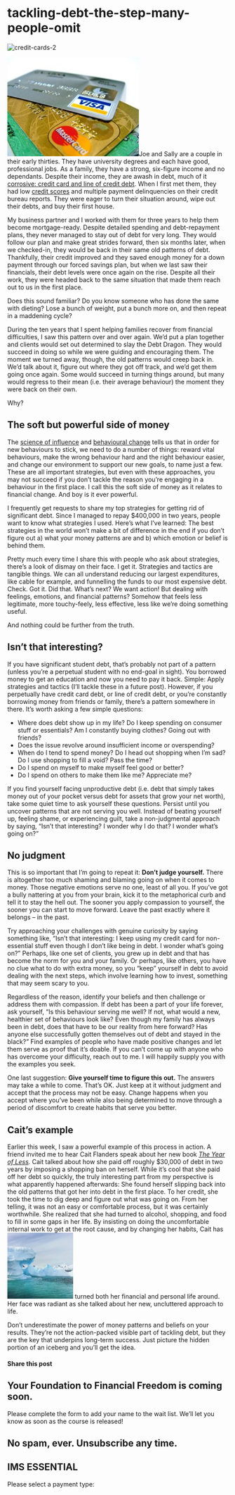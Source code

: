 # tackling-debt-the-step-many-people-omit
![credit-cards-2](https://yourfinanciallaunchpad.com/wp-content/uploads/elementor/thumbs/credit-cards-2-1-qdc6cpthe1jg09nepcheyd0ymqwyqy89x64timb4aw.jpg "credit-cards-2")

![](attachments/credit-cards-2-300x225-1.jpg)Joe and Sally are a couple in their early thirties. They have university degrees and each have good, professional jobs. As a family, they have a strong, six-figure income and no dependants. Despite their income, they are awash in debt, much of it [corrosive: credit card and line of credit debt](https://yflmainprod.wpengine.com/2017/02/are-you-really-living-within-your-means/). When I first met them, they had low [credit scores](https://yflmainprod.wpengine.com/2017/03/ladies-whats-your-score/) and multiple payment delinquencies on their credit bureau reports. They were eager to turn their situation around, wipe out their debts, and buy their first house.

My business partner and I worked with them for three years to help them become mortgage-ready. Despite detailed spending and debt-repayment plans, they never managed to stay out of debt for very long. They would follow our plan and make great strides forward, then six months later, when we checked-in, they would be back in their same old patterns of debt. Thankfully, their credit improved and they saved enough money for a down payment through our forced savings plan, but when we last saw their financials, their debt levels were once again on the rise. Despite all their work, they were headed back to the same situation that made them reach out to us in the first place.

Does this sound familiar? Do you know someone who has done the same with dieting? Lose a bunch of weight, put a bunch more on, and then repeat in a maddening cycle?

During the ten years that I spent helping families recover from financial difficulties, I saw this pattern over and over again. We’d put a plan together and clients would set out determined to slay the Debt Dragon. They would succeed in doing so while we were guiding and encouraging them. The moment we turned away, though, the old patterns would creep back in. We’d talk about it, figure out where they got off track, and we’d get them going once again. Some would succeed in turning things around, but many would regress to their mean (i.e. their average behaviour) the moment they were back on their own.

Why?

## The soft but powerful side of money

The [science of influence](https://www.amazon.ca/Influence-Practice-Robert-B-Cialdini/dp/0205609996) and [behavioural change](http://charlesduhigg.com/books/the-power-of-habit/) tells us that in order for new behaviours to stick, we need to do a number of things: reward vital behaviours, make the wrong behaviour hard and the right behaviour easier, and change our environment to support our new goals, to name just a few. These are all important strategies, but even with these approaches, you may not succeed if you don’t tackle the reason you’re engaging in a behaviour in the first place. I call this the soft side of money as it relates to financial change. And boy is it ever powerful.

I frequently get requests to share my top strategies for getting rid of significant debt. Since I managed to repay $400,000 in two years, people want to know what strategies I used. Here’s what I’ve learned: The best strategies in the world won’t make a bit of difference in the end if you don’t figure out a) what your money patterns are and b) which emotion or belief is behind them.

Pretty much every time I share this with people who ask about strategies, there’s a look of dismay on their face. I get it. Strategies and tactics are tangible things. We can all understand reducing our largest expenditures, like cable for example, and funnelling the funds to our most expensive debt. Check. Got it. Did that. What’s next? We want action! But dealing with feelings, emotions, and financial patterns? Somehow that feels less legitimate, more touchy-feely, less effective, less like we’re doing something useful.

And nothing could be further from the truth.

## Isn’t that interesting?

If you have significant student debt, that’s probably not part of a pattern (unless you’re a perpetual student with no end-goal in sight). You borrowed money to get an education and now you need to pay it back. Simple: Apply strategies and tactics (I’ll tackle these in a future post). However, if you perpetually have credit card debt, or line of credit debt, or you’re constantly borrowing money from friends or family, there’s a pattern somewhere in there. It’s worth asking a few simple questions:

- Where does debt show up in my life? Do I keep spending on consumer stuff or essentials? Am I constantly buying clothes? Going out with friends?
- Does the issue revolve around insufficient income or overspending?
- When do I tend to spend money? Do I head out shopping when I’m sad? Do I use shopping to fill a void? Pass the time?
- Do I spend on myself to make myself feel good or better?
- Do I spend on others to make them like me? Appreciate me?

If you find yourself facing unproductive debt (i.e. debt that simply takes money out of your pocket versus debt for assets that grow your net worth), take some quiet time to ask yourself these questions. Persist until you uncover patterns that are not serving you well. Instead of beating yourself up, feeling shame, or experiencing guilt, take a non-judgmental approach by saying, “Isn’t that interesting? I wonder why I do that? I wonder what’s going on?”

## No judgment

This is so important that I’m going to repeat it: **Don’t judge yourself.** There is altogether too much shaming and blaming going on when it comes to money. Those negative emotions serve no one, least of all you. If you’ve got a bully nattering at you from your brain, kick it to the metaphorical curb and tell it to stay the hell out. The sooner you apply compassion to yourself, the sooner you can start to move forward. Leave the past exactly where it belongs – in the past.

Try approaching your challenges with genuine curiosity by saying something like, “Isn’t that interesting: I keep using my credit card for non-essential stuff even though I don’t like being in debt. I wonder what’s going on?” Perhaps, like one set of clients, you grew up in debt and that has become the norm for you and your family. Or perhaps, like others, you have no clue what to do with extra money, so you “keep” yourself in debt to avoid dealing with the next steps, which involve learning how to invest, something that may seem scary to you.

Regardless of the reason, identify your beliefs and then challenge or address them with compassion. If debt has been a part of your life forever, ask yourself, “Is this behaviour serving me well? If not, what would a new, healthier set of behaviours look like? Even though my family has always been in debt, does that have to be our reality from here forward? Has anyone else successfully gotten themselves out of debt and stayed in the black?” Find examples of people who have made positive changes and let them serve as proof that it’s doable. If you can’t come up with anyone who has overcome your difficulty, reach out to me. I will happily supply you with the examples you seek.

One last suggestion: **Give yourself time to figure this out.** The answers may take a while to come. That’s OK. Just keep at it without judgment and accept that the process may not be easy. Change happens when you accept where you’ve been while also being determined to move through a period of discomfort to create habits that serve you better.

## Cait’s example

Earlier this week, I saw a powerful example of this process in action. A friend invited me to hear Cait Flanders speak about her new book *[The Year of Less](https://caitflanders.com/the-year-of-less/).* Cait talked about how she paid off roughly $30,000 of debt in two years by imposing a shopping ban on herself. While it’s cool that she paid off her debt so quickly, the truly interesting part from my perspective is what apparently happened afterwards: She found herself slipping back into the old patterns that got her into debt in the first place. To her credit, she took the time to dig deep and figure out what was going on. From her telling, it was not an easy or comfortable process, but it was certainly worthwhile. She realized that she had turned to alcohol, shopping, and food to fill in some gaps in her life. By insisting on doing the uncomfortable internal work to get at the root cause, and by changing her habits, Cait has![Iceberg](attachments/iceberg-cassie-matias-247745-unsplash-150x150.jpg) turned both her financial and personal life around. Her face was radiant as she talked about her new, uncluttered approach to life.

Don’t underestimate the power of money patterns and beliefs on your results. They’re not the action-packed visible part of tackling debt, but they are the key that underpins long-term success. Just picture the hidden portion of an iceberg and you’ll get the idea.

#### Share this post

## Your Foundation to Financial Freedom is coming soon.

Please complete the form to add your name to the wait list. We’ll let you know as soon as the course is released!

## No spam, ever. Unsubscribe any time.

## IMS ESSENTIAL

Please select a payment type: